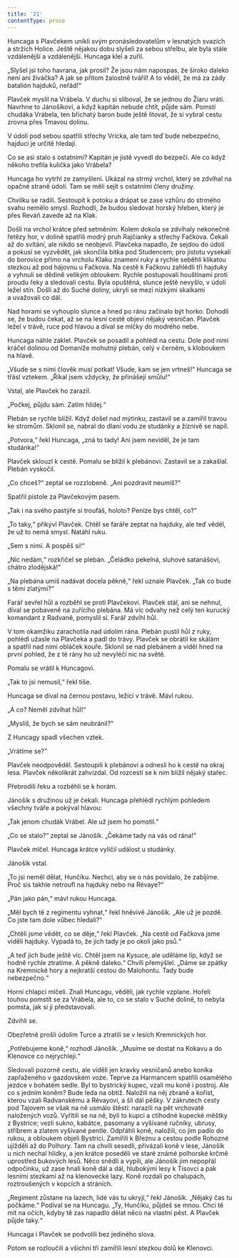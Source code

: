 ```yaml
---
title: '21'
contentType: prose
---
```


  

Huncaga s Plavčekem unikli svým pronásledovatelům v lesnatých svazích a stržích Holice. Ještě nějakou dobu slyšeli za sebou střelbu, ale byla stále vzdálenější a vzdálenější. Huncaga klel a zuřil.

„Slyšel jsi toho havrana, jak prosil? Že jsou nám napospas, že široko daleko není ani živáčka? A jak se přitom žalostně tvářil! A to věděl, že má za zády batalión hajduků, neřád!“

Plavček myslil na Vrábela. V duchu si sliboval, že se jednou do Žiaru vrátí. Navrhne to Jánošíkovi, a když kapitán nebude chtít, půjde sám. Pomstí chudáka Vrábela, ten břichatý baron bude ještě litovat, že si vybral cestu zrovna přes Tmavou dolinu.

V údolí pod sebou spatřili střechy Vrícka, ale tam teď bude nebezpečno, hajduci je určitě hledají.

Co se asi stalo s ostatními? Kapitán je jistě vyvedl do bezpečí. Ale co když někoho trefila kulička jako Vrábela?

Huncaga ho vytrhl ze zamyšlení. Ukázal na strmý vrchol, který se zdvíhal na opačné straně údolí. Tam se měli sejít s ostatními členy družiny.

Chvilku se radili. Sestoupit k potoku a drápat se zase vzhůru do strmého svahu nemělo smysl. Rozhodli, že budou sledovat horský hřeben, který je přes Reváň zavede až na Klak.

Došli na vrchol krátce před setměním. Kolem dokola se zdvíhaly nekonečné řetězy hor, v dolině spatřili modrý pruh Rajčianky a střechy Fačkova. Čekali až do svítání, ale nikdo se neobjevil. Plavčeka napadlo, že sejdou do údolí a pokusí se vyzvědět, jak skončila bitka pod Studencem; pro jistotu vysekali do borovice přímo na vrcholu Klaku znamení ruky a rychle seběhli klikatou stezkou až pod hájovnu u Fačkova. Na cestě k Fačkovu zahlédli tři hajduky a vyhnuli se dědině velikým obloukem. Rychle postupovali houštinami proti proudu řeky a sledovali cestu. Byla opuštěná, slunce ještě nevyšlo, v údolí ležel stín. Došli až do Suché doliny, ukryli se mezi nízkými skalkami a uvažovali co dál.

Nad horami se vyhouplo slunce a hned po ránu začínalo být horko. Dohodli se, že budou čekat, až se na lesní cestě objeví nějaký vesničan. Plavček ležel v trávě, ruce pod hlavou a díval se mlčky do modrého nebe.

Huncaga náhle zaklel. Plavček se posadil a pohlédl na cestu. Dole pod nimi kráčel dolinou od Domaníže mohutný plebán, celý v černém, s kloboukem na hlavě.

„Všude se s nimi člověk musí potkat! Všude, kam se jen vrtneš!“ Huncaga se třásl vztekem. „Říkal jsem vždycky, že přinášejí smůlu!“

Vstal, ale Plavček ho zarazil.

„Počkej, půjdu sám. Zatím hlídej.“

Plebán se rychle blížil. Když došel nad mýtinku, zastavil se a zamířil travou ke stromům. Sklonil se, nabral do dlaní vodu ze studánky a žíznivě se napil.

„Potvora,“ řekl Huncaga, „zná to tady! Ani jsem neviděl, že je tam studánka!“

Plavček sklouzl k cestě. Pomalu se blížil k plebánovi. Zastavil se a zakašlal. Plebán vyskočil.

„Co chceš?“ zeptal se rozzlobeně. „Ani pozdravit neumíš?“

Spatřil pistole za Plavčekovým pasem.

„Tak i na svého pastýře si troufáš, holoto? Peníze bys chtěl, co?“

„To taky,“ přikývl Plavček. Chtěl se faráře zeptat na hajduky, ale teď věděl, že už to nemá smysl. Natáhl ruku.

„Sem s nimi. A pospěš si!“

„Nic nedám,“ rozkřičel se plebán. „Čeládko pekelná, sluhové satanášovi, chátro zlodějská!“

„Na plebána umíš nadávat docela pěkně,“ řekl uznale Plavček. „Tak co bude s těmi zlatými?“

Farář sevřel hůl a rozběhl se proti Plavčekovi. Plavček stál, ani se nehnul, díval se pobaveně na zuřícího plebána. Má víc odvahy než celý ten kurucký komandant z Radvaně, pomyslil si. Farář zdvihl hůl.

V tom okamžiku zarachotila nad údolím rána. Plebán pustil hůl z ruky, pohlédl užasle na Plavčeka a padl do trávy. Plavček se obrátil ke skálám a spatřil nad nimi obláček kouře. Sklonil se nad plebánem a viděl hned na první pohled, že z té rány ho už nevyléčí nic na světě.

Pomalu se vrátil k Huncagovi.

„Tak to jsi nemusil,“ řekl tiše.

Huncaga se díval na černou postavu, ležící v trávě. Mávl rukou.

„A co? Neměl zdvíhat hůl!“

„Myslíš, že bych se sám neubránil?“

Z Huncagy spadl všechen vztek.

„Vrátíme se?“

Plavček neodpověděl. Sestoupili k plebánovi a odnesli ho k cestě na okraj lesa. Plavček několikrát zahvízdal. Od rozcestí se k nim blížil nějaký stařec.

Přebrodili řeku a rozběhli se k horám.

Jánošík s družinou už je čekali. Huncaga přehlédl rychlým pohledem všechny tváře a pokýval hlavou:

„Tak jenom chudák Vrábel. Ale už jsem ho pomstil.“

„Co se stalo?“ zeptal se Jánošík. „Čekáme tady na vás od rána!“

Plavček mlčel. Huncaga krátce vylíčil událost u studánky.

Jánošík vstal.

„To jsi neměl dělat, Hunčíku. Nechci, aby se o nás povídalo, že zabíjíme. Proč sis takhle netroufl na hajduky nebo na Révaye?“

„Pán jako pán,“ mávl rukou Huncaga.

„Měl bych tě z regimentu vyhnat,“ řekl hněvivě Jánošík. „Ale už je pozdě. Co jste tam dole vůbec hledali?“

„Chtěli jsme vědět, co se děje,“ řekl Plavček. „Na cestě od Fačkova jsme viděli hajduky. Vypadá to, že jich tady je po okolí jako psů.“

„A teď jich bude ještě víc. Chtěl jsem na Kysuce, ale uděláme líp, když se hodně rychle ztratíme. A pěkně daleko.“ Chvíli přemýšlel. „Dáme se zpátky na Kremnické hory a nejkratší cestou do Malohontu. Tady bude nebezpečno.“

Horní chlapci mlčeli. Znali Huncagu, věděli, jak rychle vzplane. Hořeli touhou pomstít se za Vrábela, ale to, co se stalo v Suché dolině, to nebyla pomsta, jak si ji představovali.

Zdvihli se.

Obezřetně prošli údolím Turce a ztratili se v lesích Kremnických hor.

„Potřebujeme koně,“ rozhodl Jánošík. „Musíme se dostat na Kokavu a do Klenovce co nejrychleji.“

Sledovali pozorně cestu, ale viděli jen kravky vesničanů anebo koníka zapřaženého v gazdovském voze. Teprve za Harmancem spatřili osamělého jezdce v bohatém sedle. Byl to bystrický kupec, vzali mu koně i postroj. Ale co s jedním koněm? Bude leda na obtíž. Naložili na něj zbraně a kořist, kterou vzali Radvanskému a Révayovi, a šli dál pěšky. V zákrutech cesty pod Tajovem se však na ně usmálo štěstí: narazili na pět vrchovatě naložených vozů. Vyřítili se na ně, byli to kupci a ctihodné kupecké měštky z Bystrice; vezli sukno, kabátce, pasomany a vyšívané ručníky, ubrusy, stříbrem a zlatem vyšívané pentle. Odpřáhli koně, naložili, co jim padlo do rukou, a obloukem objeli Bystrici. Zamířili k Březnu a cestou podle Rohozné ujížděli až do Polhory. Tam na chvíli sesedli, přivázali koně v lese, Jánošík u nich nechal hlídky, a jen krátce poseděli ve staré známé polhorské krčmě uprostřed bukových lesů. Něco snědli a vypili, ale Jánošík jim nepopřál odpočinku, už zase hnali koně dál a dál, hlubokými lesy k Tisovci a pak lesními stezkami až na klenovecké lazy. Koně rozdali po chalupách, roztroušených v kopcích a stráních.

„Regiment zůstane na lazech, lidé vás tu ukryjí,“ řekl Jánošík. „Nějaký čas tu počkáme.“ Podíval se na Huncagu. „Ty, Hunčíku, půjdeš se mnou. Chci tě mít na očích, kdyby tě zas napadlo dělat něco na vlastní pěst. A Plavček půjde taky.“

Huncaga i Plavček se podvolili bez jediného slova.

Potom se rozloučili a všichni tři zamířili lesní stezkou dolů ke Klenovci.
